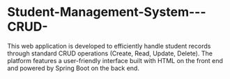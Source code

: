 # Student-Management-System---CRUD-
This web application is developed to efficiently handle student records through standard CRUD operations (Create, Read, Update, Delete). The platform features a user-friendly interface built with HTML on the front end and powered by Spring Boot on the back end. 
